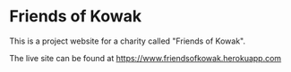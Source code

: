 # Friends of Kowak

This is a project website for a charity called "Friends of Kowak".

The live site can be found at https://www.friendsofkowak.herokuapp.com
